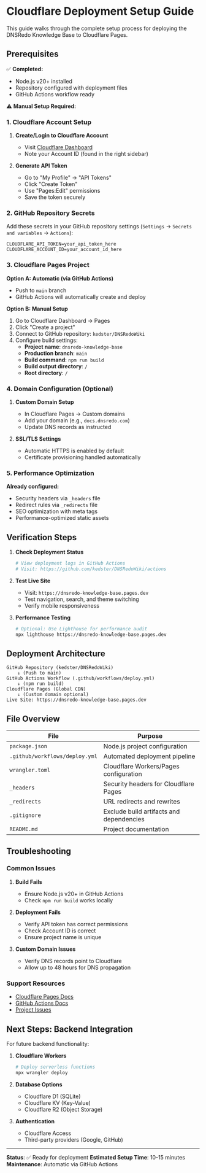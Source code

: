 # Cloudflare Deployment Setup Guide

This guide walks through the complete setup process for deploying the DNSRedo Knowledge Base to Cloudflare Pages.

## Prerequisites

✅ **Completed:**
- Node.js v20+ installed
- Repository configured with deployment files
- GitHub Actions workflow ready

⚠️ **Manual Setup Required:**

### 1. Cloudflare Account Setup

1. **Create/Login to Cloudflare Account**
   - Visit [Cloudflare Dashboard](https://dash.cloudflare.com)
   - Note your Account ID (found in the right sidebar)

2. **Generate API Token**
   - Go to "My Profile" → "API Tokens"
   - Click "Create Token"
   - Use "Pages:Edit" permissions
   - Save the token securely

### 2. GitHub Repository Secrets

Add these secrets in your GitHub repository settings (`Settings` → `Secrets and variables` → `Actions`):

```
CLOUDFLARE_API_TOKEN=your_api_token_here
CLOUDFLARE_ACCOUNT_ID=your_account_id_here
```

### 3. Cloudflare Pages Project

**Option A: Automatic (via GitHub Actions)**
- Push to `main` branch
- GitHub Actions will automatically create and deploy

**Option B: Manual Setup**
1. Go to Cloudflare Dashboard → Pages
2. Click "Create a project"
3. Connect to GitHub repository: `kedster/DNSRedoWiki`
4. Configure build settings:
   - **Project name**: `dnsredo-knowledge-base`
   - **Production branch**: `main`
   - **Build command**: `npm run build`
   - **Build output directory**: `/`
   - **Root directory**: `/`

### 4. Domain Configuration (Optional)

1. **Custom Domain Setup**
   - In Cloudflare Pages → Custom domains
   - Add your domain (e.g., `docs.dnsredo.com`)
   - Update DNS records as instructed

2. **SSL/TLS Settings**
   - Automatic HTTPS is enabled by default
   - Certificate provisioning handled automatically

### 5. Performance Optimization

**Already configured:**
- Security headers via `_headers` file
- Redirect rules via `_redirects` file
- SEO optimization with meta tags
- Performance-optimized static assets

## Verification Steps

1. **Check Deployment Status**
   ```bash
   # View deployment logs in GitHub Actions
   # Visit: https://github.com/kedster/DNSRedoWiki/actions
   ```

2. **Test Live Site**
   - Visit: `https://dnsredo-knowledge-base.pages.dev`
   - Test navigation, search, and theme switching
   - Verify mobile responsiveness

3. **Performance Testing**
   ```bash
   # Optional: Use Lighthouse for performance audit
   npx lighthouse https://dnsredo-knowledge-base.pages.dev
   ```

## Deployment Architecture

```
GitHub Repository (kedster/DNSRedoWiki)
    ↓ (Push to main)
GitHub Actions Workflow (.github/workflows/deploy.yml)
    ↓ (npm run build)
Cloudflare Pages (Global CDN)
    ↓ (Custom domain optional)
Live Site: https://dnsredo-knowledge-base.pages.dev
```

## File Overview

| File | Purpose |
|------|---------|
| `package.json` | Node.js project configuration |
| `.github/workflows/deploy.yml` | Automated deployment pipeline |
| `wrangler.toml` | Cloudflare Workers/Pages configuration |
| `_headers` | Security headers for Cloudflare Pages |
| `_redirects` | URL redirects and rewrites |
| `.gitignore` | Exclude build artifacts and dependencies |
| `README.md` | Project documentation |

## Troubleshooting

### Common Issues

1. **Build Fails**
   - Ensure Node.js v20+ in GitHub Actions
   - Check `npm run build` works locally

2. **Deployment Fails**
   - Verify API token has correct permissions
   - Check Account ID is correct
   - Ensure project name is unique

3. **Custom Domain Issues**
   - Verify DNS records point to Cloudflare
   - Allow up to 48 hours for DNS propagation

### Support Resources

- [Cloudflare Pages Docs](https://developers.cloudflare.com/pages/)
- [GitHub Actions Docs](https://docs.github.com/en/actions)
- [Project Issues](https://github.com/kedster/DNSRedoWiki/issues)

## Next Steps: Backend Integration

For future backend functionality:

1. **Cloudflare Workers**
   ```bash
   # Deploy serverless functions
   npx wrangler deploy
   ```

2. **Database Options**
   - Cloudflare D1 (SQLite)
   - Cloudflare KV (Key-Value)
   - Cloudflare R2 (Object Storage)

3. **Authentication**
   - Cloudflare Access
   - Third-party providers (Google, GitHub)

---

**Status**: ✅ Ready for deployment
**Estimated Setup Time**: 10-15 minutes
**Maintenance**: Automatic via GitHub Actions